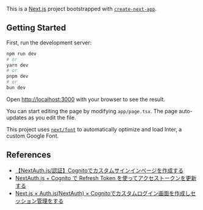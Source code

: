 This is a [Next.js](https://nextjs.org/) project bootstrapped with [`create-next-app`](https://github.com/vercel/next.js/tree/canary/packages/create-next-app).

## Getting Started

First, run the development server:

```bash
npm run dev
# or
yarn dev
# or
pnpm dev
# or
bun dev
```

Open [http://localhost:3000](http://localhost:3000) with your browser to see the result.

You can start editing the page by modifying `app/page.tsx`. The page auto-updates as you edit the file.

This project uses [`next/font`](https://nextjs.org/docs/basic-features/font-optimization) to automatically optimize and load Inter, a custom Google Font.

## References
- [【NextAuth.js/認証】Cognitoでカスタムサインインページを作成する](https://zenn.dev/gsy0911/articles/0e271401b8e5c2)
- [NextAuth.js + Cognito で Refresh Token を使ってアクセストークンを更新する](https://mseeeen.msen.jp/nextauth-cognito-token-refresh/)
- [Next.js × Auth.js(NextAuth) × Cognitoでカスタムログイン画面を作成しセッション管理をする](https://zenn.dev/arsaga/articles/4fac54eb4d5bd8)
